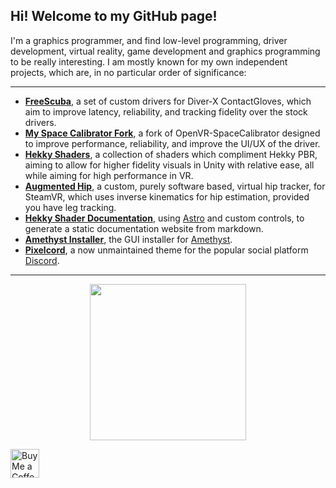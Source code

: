 ## Hi! Welcome to my GitHub page!

I'm a graphics programmer, and find low-level programming, driver development, virtual reality, game development and graphics programming to be really interesting. I am mostly known for my own independent projects, which are, in no particular order of significance:

---

- [**FreeScuba**](https://github.com/hyblocker/freescuba), a set of custom drivers for Diver-X ContactGloves, which aim to improve latency, reliability, and tracking fidelity over the stock drivers.
- [**My Space Calibrator Fork**](https://github.com/hyblocker/OpenVR-SpaceCalibrator), a fork of OpenVR-SpaceCalibrator designed to improve performance, reliability, and improve the UI/UX of the driver.
- [**Hekky Shaders**](https://docs.hyblocker.dev/en/shaders/hekky-atmosphere/what-is-hekky-atmosphere/), a collection of shaders which compliment Hekky PBR, aiming to allow for higher fidelity visuals in Unity with relative ease, all while aiming for high performance in VR.
- [**Augmented Hip**](https://github.com/aughip/augmented-hip), a custom, purely software based, virtual hip tracker, for SteamVR, which uses inverse kinematics for hip estimation, provided you have leg tracking.
- [**Hekky Shader Documentation**](https://github.com/hyblocker/hekky-shader-docs), using [Astro](https://astro.build) and custom controls, to generate a static documentation website from markdown.
- [**Amethyst Installer**](https://github.com/KinecttoVR/Amethyst-Installer), the GUI installer for [Amethyst](https://github.com/KinectToVR/Amethyst).
- [**Pixelcord**](https://github.com/hyblocker/pixelcord), a now unmaintained theme for the popular social platform [Discord](https://discord.com).

---

<div align="center">
  <a href="https://github.com/hyblocker">
    <img width="250" align="center" src="https://github-readme-stats.vercel.app/api?username=hyblocker&hide=contribs,issues,prs&show_icons=true&hide_title=true&hide_rank=true&hide_border=true&bg_color=45,00DDFF,4264FF&icon_color=ffffff&text_color=ffffff&include_all_commits=true&disable_animations=true&count_private=true" />
  </a>
</div>

<a href='https://ko-fi.com/hyblocker' target='_blank'><img height='35' style='border:0px;height:46px;' src='https://az743702.vo.msecnd.net/cdn/kofi3.png?v=0' border='0' alt='Buy Me a Coffee at ko-fi.com' />
